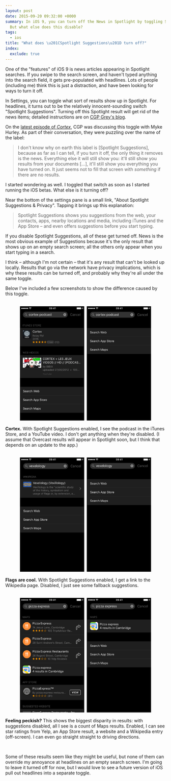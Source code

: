```yaml
---
layout: post
date: 2015-09-20 09:32:00 +0000
summary: In iOS 9, you can turn off the News in Spotlight by toggling Spotlight Suggestions.
  But what else does this disable?
tags:
  - ios
title: "What does \u201CSpotlight Suggestions\u201D turn off?"
index:
  exclude: true
---
```


<style>
  .two_up {
    max-width: 40%;
    display: inline;
  }
  .two_up.left {
    margin-right: 5px;
  }

  @media screen and (max-width: 500px) {
    .two_up {
      max-width: 48%;
    }
  }
</style>

One of the "features" of iOS 9 is news articles appearing in Spotlight searches.
If you swipe to the search screen, and haven't typed anything into the search field, it gets pre-populated with headlines.
Lots of people (including me) think this is just a distraction, and have been looking for ways to turn it off.

In Settings, you can toggle what sort of results show up in Spotlight.
For headlines, it turns out to be the relatively innocent-sounding switch "Spotlight Suggestions".
Turning off this Spotlight result will get rid of the news items; detailed instructions are on [CGP Grey's blog](http://www.cgpgrey.com/blog/how-to-turn-off-news-in-spotlight-in-ios-9).

On the [latest episode of *Cortex*](https://overcast.fm/+EtBkms44w/35:00), CGP was discussing this toggle with Myke Hurley.
As part of their conversation, they were puzzling over the name of the label:

> I don't know why on earth this label is [Spotlight Suggestions], because as far as I can tell, if you turn it off, the only thing it removes is the news. Everything else it will still show you: it'll still show you results from your documents […], it'll still show you everything you have turned on. It just seems not to fill that screen with *something* if there are no results.

I started wondering as well.
I toggled that switch as soon as I started running the iOS betas.
What else is it turning off?

Near the bottom of the settings pane is a small link, "About Spotlight Suggestions & Privacy".
Tapping it brings up this explanation:

> Spotlight Suggestions shows you suggestions from the web, your contacts, apps, nearby locations and media, including iTunes and the App Store &ndash; and even offers suggestions before you start typing.

<!-- As well as the above, these suggestions include Wikipedia pages, Maps results and websites. -->
If you disable Spotlight Suggestions, all of these get turned off.
News is the most obvious example of Suggestions because it's the only result that shows up on an empty search screen; all the others only appear when you start typing in a search.

I think &ndash; although I'm not certain &ndash; that it's any result that can't be looked up locally.
Results that go via the network have privacy implications, which is why these results can be turned off, and probably why they're all under the same toggle.

Below I've included a few screenshots to show the difference caused by this toggle.

<br>

<center>
  <a href="/images/2015/cortex-enabled.PNG"><img src="/images/2015/cortex-enabled.PNG" class="two_up left" alt="Siri search for “cortex podcast”, with a podcast and YouTube link."></a>
  <a href="/images/2015/cortex-disabled.PNG"><img src="/images/2015/cortex-disabled.PNG" class="two_up" alt="Siri search for “cortex podcast”, with no results found."></a>
</center>

**Cortex.** With Spotlight Suggestions enabled, I see the podcast in the iTunes Store, and a YouTube video.
I don't get anything when they're disabled.
(I assume that Overcast results will appear in Spotlight soon, but I think that depends on an update to the app.)

<br>

<center>
  <a href="/images/2015/vexelology-enabled.PNG"><img src="/images/2015/vexelology-enabled.PNG" class="two_up left" alt="Siri search for “vexelology”, with a link to the Wikipedia page."></a>
  <a href="/images/2015/vexelology-disabled.PNG"><img src="/images/2015/vexelology-disabled.PNG" class="two_up" alt="Siri search for “vexelology”, with no results found."></a>
</center>

**Flags are cool.** With Spotlight Suggestions enabled, I get a link to the Wikipedia page. Disabled, I just see some fallback suggestions.

<br>

<center>
  <a href="/images/2015/pizzaexpress-enabled.PNG"><img src="/images/2015/pizzaexpress-enabled.PNG" class="two_up left" alt="Siri search for “pizza express”, with some maps and App Store results."></a>
  <a href="/images/2015/pizzaexpress-disabled.PNG"><img src="/images/2015/pizzaexpress-disabled.PNG" class="two_up" alt="Siri search for “pizza express”, with a single maps result."></a>
</center>

**Feeling peckish?** This shows the biggest disparity in results: with suggestions disabled, all I see is a count of Maps results.
Enabled, I can see star ratings from Yelp, an App Store result, a website and a Wikipedia entry (off-screen).
I can even go straight straight to driving directions.

<br>

Some of these results seem like they might be useful, but none of them can override my annoyance at headlines on an empty search screen.
I'm going to leave it turned off for now, but I would love to see a future version of iOS pull out headlines into a separate toggle.
